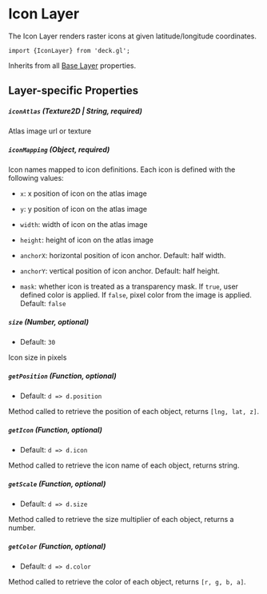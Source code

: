 # Icon Layer

The Icon Layer renders raster icons at given latitude/longitude coordinates.

    import {IconLayer} from 'deck.gl';

Inherits from all [Base Layer](/docs/layers/base-layer.md) properties.

## Layer-specific Properties

##### `iconAtlas` (Texture2D | String, required)

Atlas image url or texture

##### `iconMapping` (Object, required)

Icon names mapped to icon definitions. Each icon is defined with the following values:

  - `x`: x position of icon on the atlas image

  - `y`: y position of icon on the atlas image

  - `width`: width of icon on the atlas image

  - `height`: height of icon on the atlas image

  - `anchorX`: horizontal position of icon anchor. Default: half width.

  - `anchorY`: vertical position of icon anchor. Default: half height.

  - `mask`: whether icon is treated as a transparency mask.
  If `true`, user defined color is applied.
  If `false`, pixel color from the image is applied.
  Default: `false`

##### `size` (Number, optional)

- Default: `30`

Icon size in pixels

##### `getPosition` (Function, optional)

- Default: `d => d.position`

Method called to retrieve the position of each object, returns `[lng, lat, z]`.

##### `getIcon` (Function, optional)

- Default: `d => d.icon`

Method called to retrieve the icon name of each object, returns string.

##### `getScale` (Function, optional)

- Default: `d => d.size`

Method called to retrieve the size multiplier of each object, returns a number.

##### `getColor` (Function, optional)

- Default: `d => d.color`

Method called to retrieve the color of each object, returns `[r, g, b, a]`.
